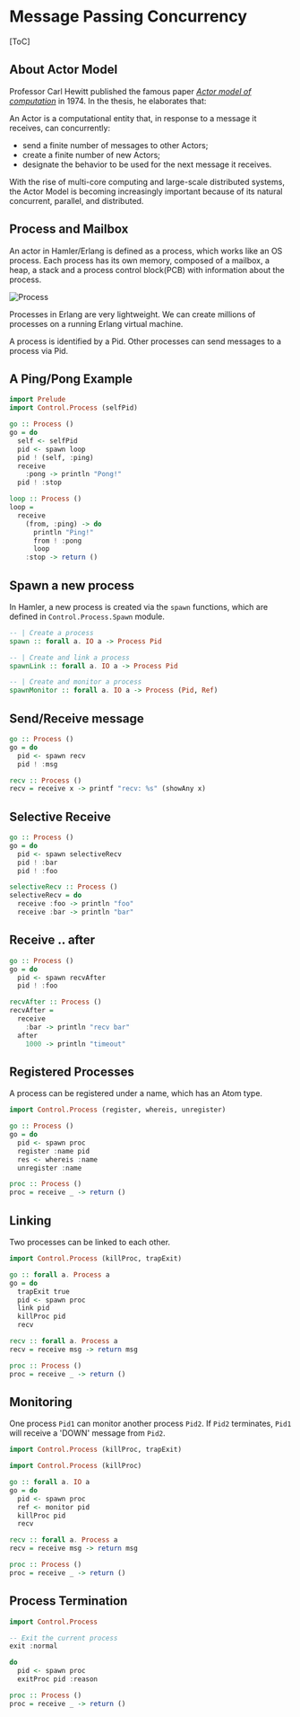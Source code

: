 # Message Passing Concurrency

[ToC]

## About Actor Model

Professor Carl Hewitt published the famous paper [*Actor model of computation*](https://arxiv.org/vc/arxiv/papers/1008/1008.1459v8.pdf) in 1974. In the thesis, he elaborates that:

An Actor is a computational entity that, in response to a message it receives, can concurrently:

- send a finite number of messages to other Actors;
- create a finite number of new Actors;
- designate the behavior to be used for the next message it receives.

With the rise of multi-core computing and large-scale distributed systems, the Actor Model is becoming increasingly important because of its natural concurrent, parallel, and distributed.

## Process and Mailbox

An actor in Hamler/Erlang is defined as a process, which works like an OS process. Each process has its own memory, composed of a mailbox, a heap, a stack and a process control block(PCB) with information about the process.

![Process](https://www.hamler-lang.org/images/process@1x.png)

Processes in Erlang are very lightweight. We can create millions of processes on a running Erlang virtual machine.

A process is identified by a Pid. Other processes can send messages to a process via Pid.

## A Ping/Pong Example

```haskell
import Prelude
import Control.Process (selfPid)

go :: Process ()
go = do
  self <- selfPid
  pid <- spawn loop
  pid ! (self, :ping)
  receive
    :pong -> println "Pong!"
  pid ! :stop

loop :: Process ()
loop =
  receive
    (from, :ping) -> do
      println "Ping!"
      from ! :pong
      loop
    :stop -> return ()
```

## Spawn a new process

In Hamler, a new process is created via the `spawn` functions, which are defined in `Control.Process.Spawn` module.

```haskell
-- | Create a process
spawn :: forall a. IO a -> Process Pid

-- | Create and link a process
spawnLink :: forall a. IO a -> Process Pid

-- | Create and monitor a process
spawnMonitor :: forall a. IO a -> Process (Pid, Ref)
```

## Send/Receive message

```haskell
go :: Process ()
go = do
  pid <- spawn recv
  pid ! :msg

recv :: Process ()
recv = receive x -> printf "recv: %s" (showAny x)
```

## Selective Receive

```haskell
go :: Process ()
go = do
  pid <- spawn selectiveRecv
  pid ! :bar
  pid ! :foo

selectiveRecv :: Process ()
selectiveRecv = do
  receive :foo -> println "foo"
  receive :bar -> println "bar"
```

## Receive .. after

```haskell
go :: Process ()
go = do
  pid <- spawn recvAfter
  pid ! :foo

recvAfter :: Process ()
recvAfter =
  receive
    :bar -> println "recv bar"
  after
    1000 -> println "timeout"
```

## Registered Processes

A process can be registered under a name, which has an Atom type.

```haskell
import Control.Process (register, whereis, unregister)

go :: Process ()
go = do
  pid <- spawn proc
  register :name pid
  res <- whereis :name
  unregister :name

proc :: Process ()
proc = receive _ -> return ()
```

## Linking

Two processes can be linked to each other.

```haskell
import Control.Process (killProc, trapExit)

go :: forall a. Process a
go = do
  trapExit true
  pid <- spawn proc
  link pid
  killProc pid
  recv

recv :: forall a. Process a
recv = receive msg -> return msg

proc :: Process ()
proc = receive _ -> return ()
```

## Monitoring

One process `Pid1` can monitor another process `Pid2`. If `Pid2` terminates,  `Pid1` will receive a 'DOWN' message from `Pid2`.

```haskell
import Control.Process (killProc, trapExit)

import Control.Process (killProc)

go :: forall a. IO a
go = do
  pid <- spawn proc
  ref <- monitor pid
  killProc pid
  recv

recv :: forall a. Process a
recv = receive msg -> return msg

proc :: Process ()
proc = receive _ -> return ()
```

## Process Termination

```haskell
import Control.Process

-- Exit the current process
exit :normal

do
  pid <- spawn proc
  exitProc pid :reason

proc :: Process ()
proc = receive _ -> return ()
```

